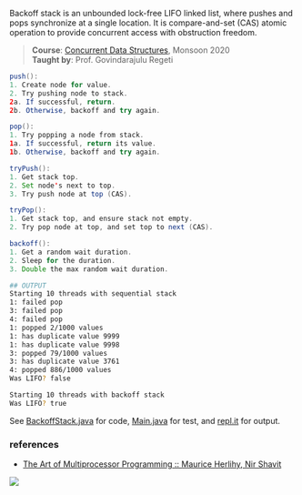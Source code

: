 Backoff stack is an unbounded lock-free LIFO linked
list, where pushes and pops synchronize at a single
location. It is compare-and-set (CAS) atomic operation
to provide concurrent access with obstruction freedom.

> **Course**: [Concurrent Data Structures], Monsoon 2020\
> **Taught by**: Prof. Govindarajulu Regeti

[Concurrent Data Structures]: https://github.com/iiithf/concurrent-data-structures

```java
push():
1. Create node for value.
2. Try pushing node to stack.
2a. If successful, return.
2b. Otherwise, backoff and try again.
```

```java
pop():
1. Try popping a node from stack.
1a. If successful, return its value.
1b. Otherwise, backoff and try again.
```

```java
tryPush():
1. Get stack top.
2. Set node's next to top.
3. Try push node at top (CAS).
```

```java
tryPop():
1. Get stack top, and ensure stack not empty.
2. Try pop node at top, and set top to next (CAS).
```

```java
backoff():
1. Get a random wait duration.
2. Sleep for the duration.
3. Double the max random wait duration.
```

```bash
## OUTPUT
Starting 10 threads with sequential stack
1: failed pop
3: failed pop
4: failed pop
1: popped 2/1000 values
1: has duplicate value 9999
1: has duplicate value 9998
3: popped 79/1000 values
3: has duplicate value 3761
4: popped 886/1000 values
Was LIFO? false

Starting 10 threads with backoff stack
Was LIFO? true
```

See [BackoffStack.java] for code, [Main.java] for test, and [repl.it] for output.

[BackoffStack.java]: https://repl.it/@wolfram77/backoff-stack#BackoffStack.java
[Main.java]: https://repl.it/@wolfram77/backoff-stack#Main.java
[repl.it]: https://backoff-stack.wolfram77.repl.run


### references

- [The Art of Multiprocessor Programming :: Maurice Herlihy, Nir Shavit](https://dl.acm.org/doi/book/10.5555/2385452)

![](https://ga-beacon.deno.dev/G-G1E8HNDZYY:v51jklKGTLmC3LAZ4rJbIQ/github.com/javaf/backoff-stack)

